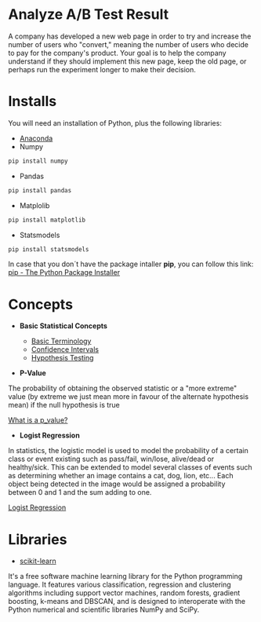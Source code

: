 # Analyze A/B Test Result

A company has developed a new web page in order to try and increase the number of users who "convert," meaning the number of users who decide to pay for the company's product. Your goal is to help the company understand if they should implement this new page, keep the old page, or perhaps run the experiment longer to make their decision.

# Installs

You will need an installation of Python, plus the following libraries:

  - [Anaconda](https://www.anaconda.com/distribution/)
  - Numpy 
```python
pip install numpy
```
  - Pandas
```python
pip install pandas
```
- Matplolib
 ```python
pip install matplotlib
```   
- Statsmodels
 ```python
pip install statsmodels
```   
In case that you don´t have the package intaller __pip__, you can follow this link:
[pip - The Python Package Installer](https://pip.pypa.io/en/stable/)

# Concepts

- **Basic Statistical Concepts**
  - [Basic Terminology](https://newonlinecourses.science.psu.edu/statprogram/reviews/statistical-concepts/terminology)
  - [Confidence Intervals](https://newonlinecourses.science.psu.edu/statprogram/reviews/statistical-concepts/confidence-intervals)
  - [Hypothesis Testing](https://newonlinecourses.science.psu.edu/statprogram/reviews/statistical-concepts/hypothesis-testing)
  
- **P-Value** 

The probability of obtaining the observed statistic or a "more extreme" value (by extreme we just mean more in favour of the alternate hypothesis mean) if the null hypothesis is true

[What is a p_value?](https://rebeccaebarnes.github.io/2018/05/01/what-is-a-p-value)

- **Logist Regression**

In statistics, the logistic model is used to model the probability of a certain class or event existing such as pass/fail, win/lose, alive/dead or healthy/sick. This can be extended to model several classes of events such as determining whether an image contains a cat, dog, lion, etc... Each object being detected in the image would be assigned a probability between 0 and 1 and the sum adding to one.

[Logist Regression](https://en.wikipedia.org/wiki/Logistic_regression)

# Libraries

- [scikit-learn](https://scikit-learn.org/stable/modules/classes.html#module-sklearn.model_selection)

It's a free software machine learning library for the Python programming language. It features various classification, regression and clustering algorithms including support vector machines, random forests, gradient boosting, k-means and DBSCAN, and is designed to interoperate with the Python numerical and scientific libraries NumPy and SciPy.
